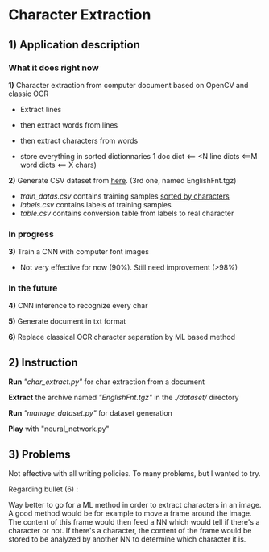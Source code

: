 # Character Extraction

## 1) Application description

### What it does right now
**1)** Character extraction from computer document based on OpenCV and classic OCR

- Extract lines

- then extract words from lines

- then extract characters from words

- store everything in sorted dictionnaries 1 doc dict <== <N line dicts <==M word dicts <== X chars)

  

**2)** Generate CSV dataset from [here](http://www.ee.surrey.ac.uk/CVSSP/demos/chars74k/). (3rd one, named EnglishFnt.tgz)

- *train_datas.csv* contains training samples <u>sorted by characters</u>
- *labels.csv* contains labels of training samples
- *table.csv* contains conversion table from labels to real character


###  In progress
**3)** Train a CNN with computer font images

- Not very effective for now (90%). Still need improvement (>98%)


### In the future
**4)** CNN inference to recognize every char

**5)** Generate document in txt format

**6)** Replace classical OCR character separation by ML based method



## 2) Instruction
**Run** *"char_extract.py"* for char extraction from a document

**Extract** the archive named *"EnglishFnt.tgz"* in the *./dataset/* directory

**Run** *"manage_dataset.py"* for dataset generation

**Play** with "neural_network.py"



## 3) Problems

Not effective with all writing policies.
To many problems, but I wanted to try.

Regarding bullet (6) :

Way better to go for a ML method in order to extract characters in an image. 
A good method would be for example to move a frame around the image. 
The content of this frame would then feed a NN which would tell if there's a character or not.
If there's a character, the content of the frame would be stored to be analyzed by another NN to determine which character it is.


